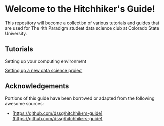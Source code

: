 # Welcome to the Hitchhiker's Guide!

This repository will become a collection of various tutorials and guides that are used for The 4th Paradigm student data science club at Colorado State University.

## Tutorials

[Setting up your computing environment](ds_projects/computer_set_up/README.md)

[Setting up a new data science project](ds_projects/project_set_up/README.md)

## Acknowledgements

Portions of this guide have been borrowed or adapted from the following awesome sources:
* [https://github.com/dssg/hitchhikers-guide](https://github.com/dssg/hitchhikers-guide)
